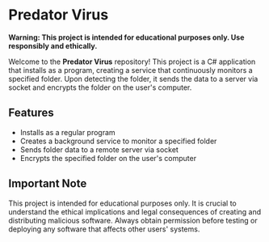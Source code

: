 # Predator Virus

**Warning: This project is intended for educational purposes only. Use responsibly and ethically.**

Welcome to the **Predator Virus** repository! This project is a C# application that installs as a program, creating a service that continuously monitors a specified folder. Upon detecting the folder, it sends the data to a server via socket and encrypts the folder on the user's computer.

## Features

- Installs as a regular program
- Creates a background service to monitor a specified folder
- Sends folder data to a remote server via socket
- Encrypts the specified folder on the user's computer

## Important Note

This project is intended for educational purposes only. It is crucial to understand the ethical implications and legal consequences of creating and distributing malicious software. Always obtain permission before testing or deploying any software that affects other users' systems.

